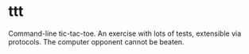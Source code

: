 # ttt

Command-line tic-tac-toe. An exercise with lots of tests, extensible via protocols. The computer opponent cannot be beaten.
